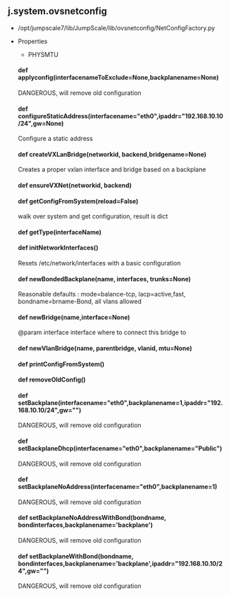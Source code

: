 ## j.system.ovsnetconfig

- /opt/jumpscale7/lib/JumpScale/lib/ovsnetconfig/NetConfigFactory.py
- Properties
    - PHYSMTU

    #### def applyconfig(interfacenameToExclude=None,backplanename=None) 
    
    DANGEROUS, will remove old configuration
    #### def configureStaticAddress(interfacename="eth0",ipaddr="192.168.10.10/24",gw=None) 
    
    Configure a static address
    #### def createVXLanBridge(networkid, backend,bridgename=None) 
    
    Creates a proper vxlan interface and bridge based on a backplane
    #### def ensureVXNet(networkid, backend) 
    #### def getConfigFromSystem(reload=False) 
    
    walk over system and get configuration, result is dict
    #### def getType(interfaceName) 
    #### def initNetworkInterfaces() 
    
    Resets /etc/network/interfaces with a basic configuration
    #### def newBondedBackplane(name, interfaces, trunks=None) 
    
    Reasonable defaults  : mode=balance-tcp, lacp=active,fast, bondname=brname-Bond, all vlans allowed
    #### def newBridge(name,interface=None) 
    
    @param interface interface where to connect this bridge to
    #### def newVlanBridge(name, parentbridge, vlanid, mtu=None) 
    #### def printConfigFromSystem() 
    #### def removeOldConfig() 
    #### def setBackplane(interfacename="eth0",backplanename=1,ipaddr="192.168.10.10/24",gw="") 
    
    DANGEROUS, will remove old configuration
    #### def setBackplaneDhcp(interfacename="eth0",backplanename="Public") 
    
    DANGEROUS, will remove old configuration
    #### def setBackplaneNoAddress(interfacename="eth0",backplanename=1) 
    
    DANGEROUS, will remove old configuration
    #### def setBackplaneNoAddressWithBond(bondname, bondinterfaces,backplanename='backplane') 
    
    DANGEROUS, will remove old configuration
    #### def setBackplaneWithBond(bondname, bondinterfaces,backplanename='backplane',ipaddr="192.168.10.10/24",gw="") 
    
    DANGEROUS, will remove old configuration
